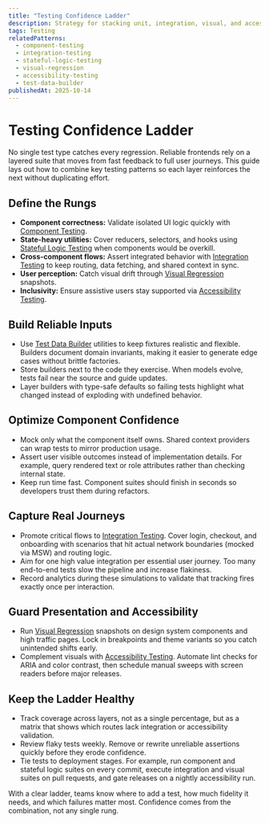 ```yaml
---
title: "Testing Confidence Ladder"
description: Strategy for stacking unit, integration, visual, and accessibility tests to cover modern frontends.
tags: Testing
relatedPatterns:
  - component-testing
  - integration-testing
  - stateful-logic-testing
  - visual-regression
  - accessibility-testing
  - test-data-builder
publishedAt: 2025-10-14
---
```


# Testing Confidence Ladder

No single test type catches every regression. Reliable frontends rely on a layered suite that moves from fast feedback to full user journeys. This guide lays out how to combine key testing patterns so each layer reinforces the next without duplicating effort.

## Define the Rungs

- **Component correctness:** Validate isolated UI logic quickly with [Component Testing](/component-testing).
- **State-heavy utilities:** Cover reducers, selectors, and hooks using [Stateful Logic Testing](/stateful-logic-testing) when components would be overkill.
- **Cross-component flows:** Assert integrated behavior with [Integration Testing](/integration-testing) to keep routing, data fetching, and shared context in sync.
- **User perception:** Catch visual drift through [Visual Regression](/visual-regression) snapshots.
- **Inclusivity:** Ensure assistive users stay supported via [Accessibility Testing](/accessibility-testing).

## Build Reliable Inputs

- Use [Test Data Builder](/test-data-builder) utilities to keep fixtures realistic and flexible. Builders document domain invariants, making it easier to generate edge cases without brittle factories.
- Store builders next to the code they exercise. When models evolve, tests fail near the source and guide updates.
- Layer builders with type-safe defaults so failing tests highlight what changed instead of exploding with undefined behavior.

## Optimize Component Confidence

- Mock only what the component itself owns. Shared context providers can wrap tests to mirror production usage.
- Assert user visible outcomes instead of implementation details. For example, query rendered text or role attributes rather than checking internal state.
- Keep run time fast. Component suites should finish in seconds so developers trust them during refactors.

## Capture Real Journeys

- Promote critical flows to [Integration Testing](/integration-testing). Cover login, checkout, and onboarding with scenarios that hit actual network boundaries (mocked via MSW) and routing logic.
- Aim for one high value integration per essential user journey. Too many end-to-end tests slow the pipeline and increase flakiness.
- Record analytics during these simulations to validate that tracking fires exactly once per interaction.

## Guard Presentation and Accessibility

- Run [Visual Regression](/visual-regression) snapshots on design system components and high traffic pages. Lock in breakpoints and theme variants so you catch unintended shifts early.
- Complement visuals with [Accessibility Testing](/accessibility-testing). Automate lint checks for ARIA and color contrast, then schedule manual sweeps with screen readers before major releases.

## Keep the Ladder Healthy

- Track coverage across layers, not as a single percentage, but as a matrix that shows which routes lack integration or accessibility validation.
- Review flaky tests weekly. Remove or rewrite unreliable assertions quickly before they erode confidence.
- Tie tests to deployment stages. For example, run component and stateful logic suites on every commit, execute integration and visual suites on pull requests, and gate releases on a nightly accessibility run.

With a clear ladder, teams know where to add a test, how much fidelity it needs, and which failures matter most. Confidence comes from the combination, not any single rung.
